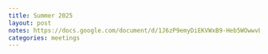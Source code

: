 ```yaml
---
title: Summer 2025
layout: post
notes: https://docs.google.com/document/d/1J6zP9emyDiEKVWxB9-Heb5WOwwvETMiY5Q2Eb3eZBwY/preview
categories: meetings
---
```

